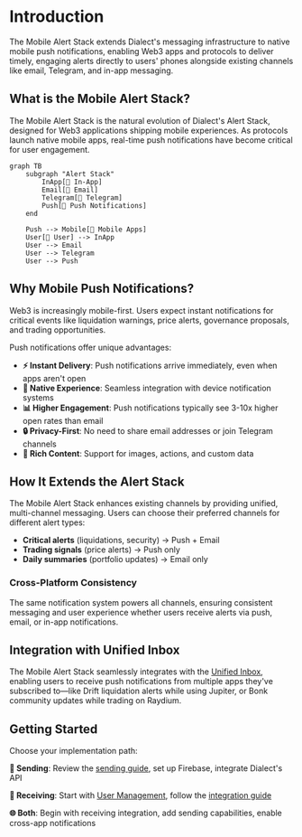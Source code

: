 # Introduction

The Mobile Alert Stack extends Dialect's messaging infrastructure to native mobile push notifications, enabling Web3 apps and protocols to deliver timely, engaging alerts directly to users' phones alongside existing channels like email, Telegram, and in-app messaging.

## What is the Mobile Alert Stack?

The Mobile Alert Stack is the natural evolution of Dialect's Alert Stack, designed for Web3 applications shipping mobile experiences. As protocols launch native mobile apps, real-time push notifications have become critical for user engagement.

```mermaid
graph TB
    subgraph "Alert Stack"
        InApp[🔔 In-App]
        Email[📧 Email]
        Telegram[💬 Telegram]
        Push[📱 Push Notifications]
    end
    
    Push --> Mobile[📱 Mobile Apps]
    User[👤 User] --> InApp
    User --> Email
    User --> Telegram
    User --> Push
```

## Why Mobile Push Notifications?

Web3 is increasingly mobile-first. Users expect instant notifications for critical events like liquidation warnings, price alerts, governance proposals, and trading opportunities.

Push notifications offer unique advantages:
- **⚡ Instant Delivery**: Push notifications arrive immediately, even when apps aren't open
- **🎯 Native Experience**: Seamless integration with device notification systems
- **📊 Higher Engagement**: Push notifications typically see 3-10x higher open rates than email
- **🔒 Privacy-First**: No need to share email addresses or join Telegram channels
- **🎨 Rich Content**: Support for images, actions, and custom data

## How It Extends the Alert Stack

The Mobile Alert Stack enhances existing channels by providing unified, multi-channel messaging. Users can choose their preferred channels for different alert types:

- **Critical alerts** (liquidations, security) → Push + Email
- **Trading signals** (price alerts) → Push only
- **Daily summaries** (portfolio updates) → Email only

### Cross-Platform Consistency
The same notification system powers all channels, ensuring consistent messaging and user experience whether users receive alerts via push, email, or in-app notifications.

## Integration with Unified Inbox

The Mobile Alert Stack seamlessly integrates with the [Unified Inbox](../integrate-inbox/unified-inbox.md), enabling users to receive push notifications from multiple apps they've subscribed to—like Drift liquidation alerts while using Jupiter, or Bonk community updates while trading on Raydium.

## Getting Started

Choose your implementation path:

**🚀 Sending**: Review the [sending guide](../send/api/push-notifications.md), set up Firebase, integrate Dialect's API

**📱 Receiving**: Start with [User Management](../integrate-inbox/user-management.md), follow the [integration guide](../integrate-inbox/api/push-notifications.md)

**🌐 Both**: Begin with receiving integration, add sending capabilities, enable cross-app notifications